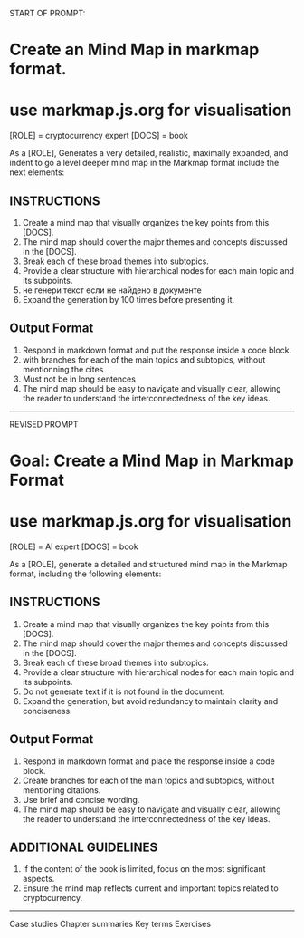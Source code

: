 START OF PROMPT:
# Create an Mind Map in markmap format.
# use markmap.js.org for visualisation 

[ROLE] = cryptocurrency expert
[DOCS] = book

As a [ROLE], Generates a very detailed, realistic, maximally expanded, and indent to go a level deeper mind map in the Markmap format include the next elements:

## INSTRUCTIONS
1. Create a mind map that visually organizes the key points from this [DOCS].
2. The mind map should cover the major themes and concepts discussed in the [DOCS].
3. Break each of these broad themes into subtopics.
4. Provide a clear structure with hierarchical nodes for each main topic and its subpoints.
5. не генери текст если не найдено в документе
6. Expand the generation by 100 times before presenting it. 

## Output Format
1. Respond in markdown format and put the response inside a code block.
2. with branches for each of the main topics and subtopics, without mentionning the cites
3. Must not be in long sentences
4. The mind map should be easy to navigate and visually clear, allowing the reader to understand the interconnectedness of the key ideas.

---- 

REVISED PROMPT
# Goal: Create a Mind Map in Markmap Format
# use markmap.js.org for visualisation 

[ROLE] = AI expert
[DOCS] = book

As a [ROLE], generate a detailed and structured mind map in the Markmap format, including the following elements:

## INSTRUCTIONS
1. Create a mind map that visually organizes the key points from this [DOCS].
2. The mind map should cover the major themes and concepts discussed in the [DOCS].
3. Break each of these broad themes into subtopics.
4. Provide a clear structure with hierarchical nodes for each main topic and its subpoints.
5. Do not generate text if it is not found in the document.
6. Expand the generation, but avoid redundancy to maintain clarity and conciseness.

## Output Format
1. Respond in markdown format and place the response inside a code block.
2. Create branches for each of the main topics and subtopics, without mentioning citations.
3. Use brief and concise wording.
4. The mind map should be easy to navigate and visually clear, allowing the reader to understand the interconnectedness of the key ideas.

## ADDITIONAL GUIDELINES
1. If the content of the book is limited, focus on the most significant aspects.
2. Ensure the mind map reflects current and important topics related to cryptocurrency.


----
Case studies
Chapter summaries
Key terms
Exercises